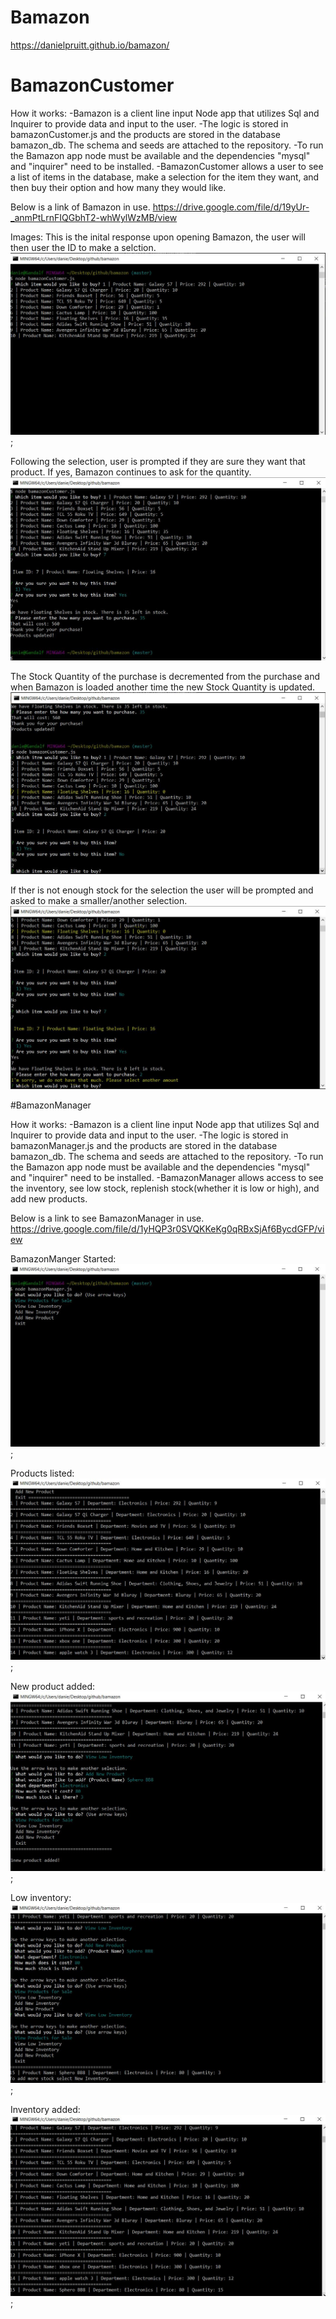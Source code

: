 # Bamazon

https://danielpruitt.github.io/bamazon/

# BamazonCustomer
How it works: 
-Bamazon is a client line input Node app that utilizes Sql and Inquirer to provide data and input to the user. 
-The logic is stored in bamazonCustomer.js and the products are stored in the database bamazon_db. The schema and seeds are attached to the repository. 
-To run the Bamazon app node must be available and the dependencies "mysql" and "inquirer" need to be installed. 
-BamazonCustomer allows a user to see a list of items in the database, make a selection for the item they want, and then buy their option and how many they would like. 

Below is a link of Bamazon in use. 
https://drive.google.com/file/d/19yUr-_anmPtLrnFIQGbhT2-whWylWzMB/view

Images:
This is the inital response upon opening Bamazon, the user will then user the ID to make a selction.
![image](images/initial.JPG);

Following the selection, user is prompted if they are sure they want that product. If yes, Bamazon continues to ask for the quantity.
![image](Images/purchased.JPG)

The Stock Quantity of the purchase is decremented from the purchase and when Bamazon is loaded another time the new Stock Quantity is updated. 
![image](Images/decrementQuantityNotsSure.JPG)

If ther is not enough stock for the selection the user will be prompted and asked to make a smaller/another selection.
![image](Images/NotEnoughStock.JPG)



#BamazonManager

How it works: 
-Bamazon is a client line input Node app that utilizes Sql and Inquirer to provide data and input to the user. 
-The logic is stored in bamazonManager.js and the products are stored in the database bamazon_db. The schema and seeds are attached to the repository. 
-To run the Bamazon app node must be available and the dependencies "mysql" and "inquirer" need to be installed.
-BamazonManager allows access to see the inventory, see low stock, replenish stock(whether it is low or high), and add new products. 

Below is a link to see BamazonManager in use.
https://drive.google.com/file/d/1yHQP3r0SVQKKeKg0qRBxSjAf6BycdGFP/view

BamazonManger Started:
![image](Images/BMstart.jpg);

Products listed:
![image](Images/BMproducts.jpg);

New product added:
![image](Images/BMadded.jpg);

Low inventory:
![image](Images/BMlow.jpg);

Inventory added:
![image](Images/BMinventAdded.jpg);






